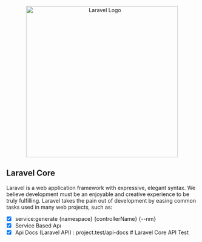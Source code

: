 <p align="center"><a href="https://laravel.com" target="_blank"><img src="https://raw.githubusercontent.com/laravel/art/master/logo-lockup/5%20SVG/2%20CMYK/1%20Full%20Color/laravel-logolockup-cmyk-red.svg" width="400" alt="Laravel Logo"></a></p>



##  Laravel Core

Laravel is a web application framework with expressive, elegant syntax. We believe development must be an enjoyable and creative experience to be truly fulfilling. Laravel takes the pain out of development by easing common tasks used in many web projects, such as:

- [x] service:generate {namespace} {controllerName} {--nm}
- [x] Service Based Apı
- [x] Api Docs (Laravel API) : project.test/api-docs
#   L a r a v e l   C o r e   A P I   T e s t  
 